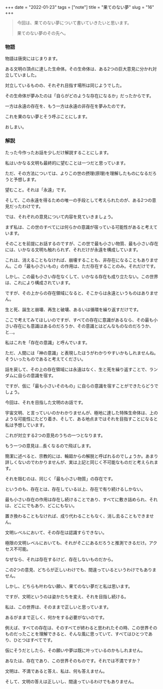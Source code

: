 +++
date = "2022-01-23"
tags = ["note"]
title = "果てのない夢"
slug = "16"
+++

> 今回は、果てのない夢について書いていきたいと思います。
> 
> 果てのない夢のその先へ。

### 物語

物語は唐突にはじまります。

ある文明の頂点に達した生命体。その生命体は、ある2つの巨大意見に分かれ対立していました。

対立しているものの、それぞれ目指す場所は同じようでした。

その生命体が夢みたのは「自らがどのような存在になるか」だったからです。

一方は永遠の存在を、もう一方は永遠の非存在を夢みたのです。

これを果のない夢とそう呼ぶことにします。

おしまい。

### 解説

たった今作ったお話を少しだけ解説することにします。

私はいかなる文明も最終的に望むことは一つだと思っています。

ただ、その方法については、よりこの世の摂理(原理)を理解したものになるだろうと予想します。

望むこと。それは「永遠」です。

そして、この永遠を得るための唯一の手段として考えられたのが、ある2つの意見だったわけです。

では、それぞれの意見について内容を見ていきましょう。

まず私は、この世のすべてには何らかの意識が宿っている可能性があると考えています。

そのことを前提にお話するのですが、この世で最も小さい物質、最も小さい存在には、いかなる文明も触れられず、それだけが永遠を構成しています。

これは、消えることもなければ、崩壊することも、非存在になることもありません。この「最も小さいもの」の作用は、ただ存在することのみ。それだけです。

しかし、この最も小さい存在なくして、いかなる存在も成り立たない。この世界は、これにより構成されています。

ですが、その上からの存在領域になると、そこからは永遠というものはありません。

生と死、誕生と崩壊、再生と破壊、あるいは循環を繰り返すだけです。

ここで考えてみてほしいのですが、すべての存在に意識があるなら、その最も小さい存在にも意識はあるのだろうか、その意識とはどんなものなのだろうか、と...。

私はこれを「存在の意識」と呼んでいます。

ただ、人間には「神の意識」と表現したほうがわかりやすいかもしれませんね。そういったものであると考えてください。

話を戻して、その上の存在領域には永遠はなく、生と死を繰り返すことで、ランダムに自らの意識を宿す。

ですが、仮に「最も小さいそのもの」に自らの意識を宿すことができたらどうでしょう。

今回は、それを目指した文明のお話です。

宇宙文明、と言っていいのかわかりませんが、極地に達した特殊生命体は、上のような可能性にたどり着き、そして、ある地点まではそれを目指すことになると私は予想しています。

これが対立する2つの意見のうちの一つとなります。

もう一つの意見は...長くなるので飛ばします。

簡潔に述べると、宗教的には、輪廻からの解脱と呼ばれるのでしょうか。あまり詳しくないのでわかりませんが、実は上記と同じく不可能なものだと考えられます。

それを阻むのは、同じく「最も小さい物質」の存在です。

というのも、存在とは、存在している以上、存在で有り続けるしかない。

最も小さい存在の作用は存在し続けることであり、すべてに敷き詰められ、それは、どこにでもあり、どこにもない。

置き換わることもなければ、成り代わることもなく、消し去ることもできません。

文明レベルにおいて、その存在は認識すらできない。

極限の文明レベルにおいても、それがそこにあるだろうと推測できるだけ。アクセス不可能。

なぜなら、それは存在するけど、存在しないものだから。

この2つの意見、どちらが正しいわけでも、間違っているというわけでもありません。

しかし、どちらも叶わない願い、果てのない夢だと私は思います。

ですが、文明というのは姿かたちを変え、それを目指し続ける。

私は、この世界は、そのままで正しいと思っています。

あるがままで正しく、何かをする必要がないのです。

例えば、すべての存在は、そのすべてが終わると思われたその時、この世界そのものだったことを理解できると、そんな風に思っていて、すべてはひとつであり、ひとつはすべてです。

仮にそうだとしたら、その願いや夢は既に叶っているのかもしれません。

あなたは、存在であり、この世界そのものです。それでは不満ですか？

文明は、不満であると答え、私は、何も答えません。

そして、文明の答えは正しいし、間違っているわけでもありません。

